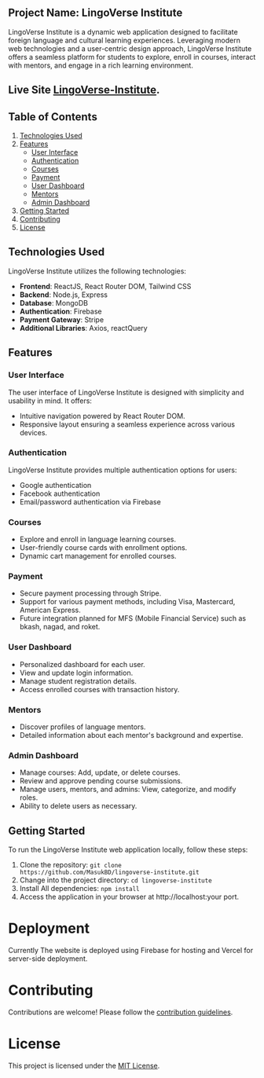 ## Project Name: LingoVerse Institute


LingoVerse Institute is a dynamic web application designed to facilitate foreign language and cultural learning experiences. Leveraging modern web technologies and a user-centric design approach, LingoVerse Institute offers a seamless platform for students to explore, enroll in courses, interact with mentors, and engage in a rich learning environment.

## Live Site  [LingoVerse-Institute](https://lingoverse-institute.web.app/).

## Table of Contents

1. [Technologies Used](#technologies-used)
2. [Features](#features)
   - [User Interface](#user-interface)
   - [Authentication](#authentication)
   - [Courses](#courses)
   - [Payment](#payment)
   - [User Dashboard](#user-dashboard)
   - [Mentors](#mentors)
   - [Admin Dashboard](#admin-dashboard)
3. [Getting Started](#getting-started)
4. [Contributing](#contributing)
5. [License](#license)

## Technologies Used

LingoVerse Institute utilizes the following technologies:

- **Frontend**: ReactJS, React Router DOM, Tailwind CSS
- **Backend**: Node.js, Express
- **Database**: MongoDB
- **Authentication**: Firebase
- **Payment Gateway**: Stripe
- **Additional Libraries**: Axios, reactQuery

## Features

### User Interface

The user interface of LingoVerse Institute is designed with simplicity and usability in mind. It offers:

- Intuitive navigation powered by React Router DOM.
- Responsive layout ensuring a seamless experience across various devices.

### Authentication

LingoVerse Institute provides multiple authentication options for users:

- Google authentication
- Facebook authentication
- Email/password authentication via Firebase

### Courses

- Explore and enroll in language learning courses.
- User-friendly course cards with enrollment options.
- Dynamic cart management for enrolled courses.

### Payment

- Secure payment processing through Stripe.
- Support for various payment methods, including Visa, Mastercard, American Express.
- Future integration planned for MFS (Mobile Financial Service) such as bkash, nagad, and roket.

### User Dashboard

- Personalized dashboard for each user.
- View and update login information.
- Manage student registration details.
- Access enrolled courses with transaction history.

### Mentors

- Discover profiles of language mentors.
- Detailed information about each mentor's background and expertise.

### Admin Dashboard

- Manage courses: Add, update, or delete courses.
- Review and approve pending course submissions.
- Manage users, mentors, and admins: View, categorize, and modify roles.
- Ability to delete users as necessary.

## Getting Started

To run the LingoVerse Institute web application locally, follow these steps:

1. Clone the repository: `git clone https://github.com/MasukBD/lingoverse-institute.git`
2. Change into the project directory: `cd lingoverse-institute`
3. Install All dependencies: `npm install`
4. Access the application in your browser at http://localhost:your port.

# Deployment

Currently The website is deployed using Firebase for hosting and Vercel for server-side deployment.

# Contributing

Contributions are welcome! Please follow the [contribution guidelines](CONTRIBUTING.md).

# License

This project is licensed under the [MIT License](LICENSE).




